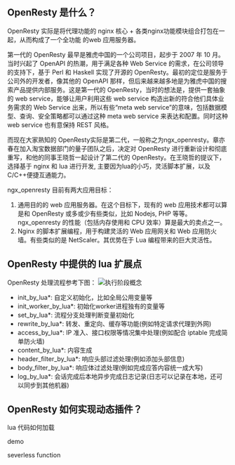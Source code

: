 ## OpenResty 是什么？

OpenResty 实际是将代理功能的 nginx 核心 + 各类nginx功能模块组合打包在一起，从而构成了一个全功能 的web 应用服务器。

第一代的 OpenResty 最早是雅虎中国的一个公司项目，起步于 2007 年 10 月。当时兴起了 OpenAPI 的热潮，用于满足各种 Web Service 的需求，在公司领导的支持下，基于 Perl 和 Haskell 实现了开源的 OpenResty。最初的定位是服务于公司外的开发者，像其他的 OpenAPI 那样，但后来越来越多地是为雅虎中国的搜索产品提供内部服务。这是第一代的 OpenResty，当时的想法是，提供一套抽象的 web service，能够让用户利用这些 web service 构造出新的符合他们具体业务需求的 Web Service 出来，所以有些“meta web service”的意味，包括数据模型、查询、安全策略都可以通过这种 meta web service 来表达和配置。同时这种 web service 也有意保持 REST 风格。

而现在大家熟知的 OpenResty实际是第二代，一般称之为ngx_openresty。章亦春在加入淘宝数据部门的量子团队之后，决定对 OpenResty 进行重新设计和彻底重写，和他的同事王晓哲一起设计了第二代的 OpenResty。在王晓哲的提议下，选择基于 nginx 和 lua 进行开发, 主要因为lua的小巧，灵活脚本扩展，以及C/C++便捷互通能力。

ngx_openresty 目前有两大应用目标：

1. 通用目的的 web 应用服务器。在这个目标下，现有的 web 应用技术都可以算是和 OpenResty 或多或少有些类似，比如 Nodejs, PHP 等等。ngx_openresty 的性能（包括内存使用和 CPU 效率）算是最大的卖点之一。
2. Nginx 的脚本扩展编程，用于构建灵活的 Web 应用网关和 Web 应用防火墙。有些类似的是 NetScaler。其优势在于 Lua 编程带来的巨大灵活性。

## OpenResty 中提供的 lua 扩展点
OpenResty 处理流程参考下图：
![执行阶段概念](https://moonbingbing.gitbooks.io/openresty-best-practices/content/images/openresty_phases.png)

* init_by_lua*: 自定义初始化，比如全局公用变量等
* init_worker_by_lua*: 初始化worker进程独有的变量等
* set_by_lua*: 流程分支处理判断变量初始化
* rewrite_by_lua*: 转发、重定向、缓存等功能(例如特定请求代理到外网)
* access_by_lua*: IP 准入、接口权限等情况集中处理(例如配合  iptable 完成简单防火墙)
* content_by_lua*: 内容生成
* header_filter_by_lua*: 响应头部过滤处理(例如添加头部信息)
* body_filter_by_lua*: 响应体过滤处理(例如完成应答内容统一成大写)
* log_by_lua*: 会话完成后本地异步完成日志记录(日志可以记录在本地，还可以同步到其他机器)

## OpenResty 如何实现动态插件？

lua 代码如何加载

demo

severless function